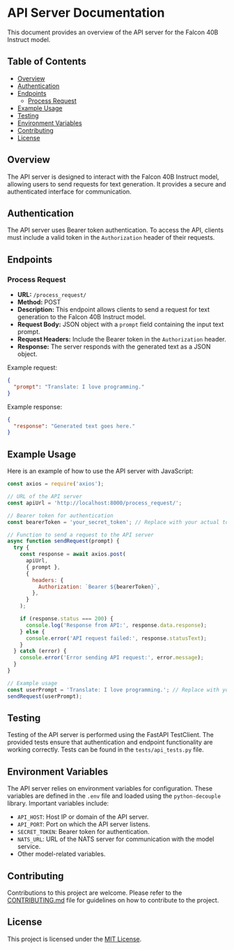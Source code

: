 # API Server Documentation

This document provides an overview of the API server for the Falcon 40B Instruct model.

## Table of Contents

- [Overview](#overview)
- [Authentication](#authentication)
- [Endpoints](#endpoints)
  - [Process Request](#process-request)
- [Example Usage](#example-usage)
- [Testing](#testing)
- [Environment Variables](#environment-variables)
- [Contributing](#contributing)
- [License](#license)

## Overview

The API server is designed to interact with the Falcon 40B Instruct model, allowing users to send requests for text generation. It provides a secure and authenticated interface for communication.

## Authentication

The API server uses Bearer token authentication. To access the API, clients must include a valid token in the `Authorization` header of their requests.

## Endpoints

### Process Request

- **URL:** `/process_request/`
- **Method:** POST
- **Description:** This endpoint allows clients to send a request for text generation to the Falcon 40B Instruct model.
- **Request Body:** JSON object with a `prompt` field containing the input text prompt.
- **Request Headers:** Include the Bearer token in the `Authorization` header.
- **Response:** The server responds with the generated text as a JSON object.

Example request:
```json
{
  "prompt": "Translate: I love programming."
}
```

Example response:
```json
{
  "response": "Generated text goes here."
}
```

## Example Usage

Here is an example of how to use the API server with JavaScript:

```javascript
const axios = require('axios');

// URL of the API server
const apiUrl = 'http://localhost:8000/process_request/';

// Bearer token for authentication
const bearerToken = 'your_secret_token'; // Replace with your actual token

// Function to send a request to the API server
async function sendRequest(prompt) {
  try {
    const response = await axios.post(
      apiUrl,
      { prompt },
      {
        headers: {
          Authorization: `Bearer ${bearerToken}`,
        },
      }
    );

    if (response.status === 200) {
      console.log('Response from API:', response.data.response);
    } else {
      console.error('API request failed:', response.statusText);
    }
  } catch (error) {
    console.error('Error sending API request:', error.message);
  }
}

// Example usage
const userPrompt = 'Translate: I love programming.'; // Replace with your own prompt
sendRequest(userPrompt);
```

## Testing

Testing of the API server is performed using the FastAPI TestClient. The provided tests ensure that authentication and endpoint functionality are working correctly. Tests can be found in the `tests/api_tests.py` file.

## Environment Variables

The API server relies on environment variables for configuration. These variables are defined in the `.env` file and loaded using the `python-decouple` library. Important variables include:

- `API_HOST`: Host IP or domain of the API server.
- `API_PORT`: Port on which the API server listens.
- `SECRET_TOKEN`: Bearer token for authentication.
- `NATS_URL`: URL of the NATS server for communication with the model service.
- Other model-related variables.

## Contributing

Contributions to this project are welcome. Please refer to the [CONTRIBUTING.md](CONTRIBUTING.md) file for guidelines on how to contribute to the project.

## License

This project is licensed under the [MIT License](LICENSE).